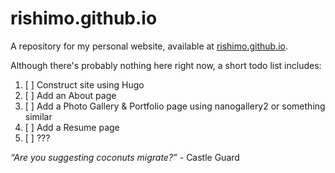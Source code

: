 # rishimo.github.io

A repository for my personal website, available at [rishimo.github.io](rishimo.github.io).

Although there's probably nothing here right now, a short todo list includes:

1. [ ] Construct site using Hugo
2. [ ] Add an About page
3. [ ] Add a Photo Gallery & Portfolio page using nanogallery2 or something similar
4. [ ] Add a Resume page
5. [ ] ???

_“Are you suggesting coconuts migrate?”_
\- Castle Guard

